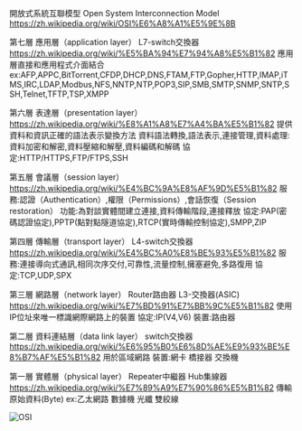 開放式系統互聯模型 Open System Interconnection Model
https://zh.wikipedia.org/wiki/OSI%E6%A8%A1%E5%9E%8B

第七層 應用層（application layer）    L7-switch交換器    https://zh.wikipedia.org/wiki/%E5%BA%94%E7%94%A8%E5%B1%82
應用層直接和應用程式介面結合   ex:AFP,APPC,BitTorrent,CFDP,DHCP,DNS,FTAM,FTP,Gopher,HTTP,IMAP,iTMS,IRC,LDAP,Modbus,NFS,NNTP,NTP,POP3,SIP,SMB,SMTP,SNMP,SNTP,SSH,Telnet,TFTP,TSP,XMPP
  
第六層 表達層（presentation layer）   https://zh.wikipedia.org/wiki/%E8%A1%A8%E7%A4%BA%E5%B1%82
提供資料和資訊正確的語法表示變換方法  資料語法轉換,語法表示,連接管理,資料處理:資料加密和解密,資料壓縮和解壓,資料編碼和解碼   協定:HTTP/HTTPS,FTP/FTPS,SSH

第五層 會議層（session layer）    https://zh.wikipedia.org/wiki/%E4%BC%9A%E8%AF%9D%E5%B1%82
服務:認證（Authentication）,權限（Permissions）,會話恢復（Session restoration）   功能:為對談實體間建立連接,資料傳輸階段,連接釋放   協定:PAP(密碼認證協定),PPTP(點對點隧道協定),RTCP(實時傳輸控制協定),SMPP,ZIP

第四層 傳輸層（transport layer）    L4-switch交換器    https://zh.wikipedia.org/wiki/%E4%BC%A0%E8%BE%93%E5%B1%82
服務:連接導向式通訊,相同次序交付,可靠性,流量控制,擁塞避免,多路復用    協定:TCP,UDP,SPX

第三層 網路層（network layer）    Router路由器 L3-交換器(ASIC)    https://zh.wikipedia.org/wiki/%E7%BD%91%E7%BB%9C%E5%B1%82
使用IP位址來唯一標識網際網路上的裝置   協定:IP(V4,V6) 裝置:路由器

第二層 資料連結層（data link layer）    switch交換器   https://zh.wikipedia.org/wiki/%E6%95%B0%E6%8D%AE%E9%93%BE%E8%B7%AF%E5%B1%82
用於區域網路  裝置:網卡 橋接器 交換機

第一層 實體層（physical layer）   Repeater中繼器 Hub集線器    https://zh.wikipedia.org/wiki/%E7%89%A9%E7%90%86%E5%B1%82
傳輸原始資料(Byte) ex:乙太網路 數據機 光纖 雙絞線

![OSI](https://user-images.githubusercontent.com/43432054/138026129-d0019bc7-81c5-4571-96bf-14f7417ab9ac.png)
